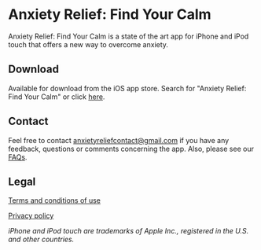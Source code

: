 # Anxiety Relief: Find Your Calm

Anxiety Relief: Find Your Calm is a state of the art app for iPhone and iPod touch that offers a new way to overcome anxiety.

## Download

Available for download from the iOS app store. Search for "Anxiety Relief: Find Your Calm" or click [here](https://apps.apple.com/gb/app/anxiety-relief-find-your-calm/id1460568970).

## Contact

Feel free to contact anxietyreliefcontact@gmail.com if you have any feedback, questions or comments concerning the app. Also, please see our [FAQs](faq.md).

## Legal

[Terms and conditions of use](terms.md)

[Privacy policy](privacy-policy.md)

*iPhone and iPod touch are trademarks of Apple Inc., registered in the U.S. and other countries.*
